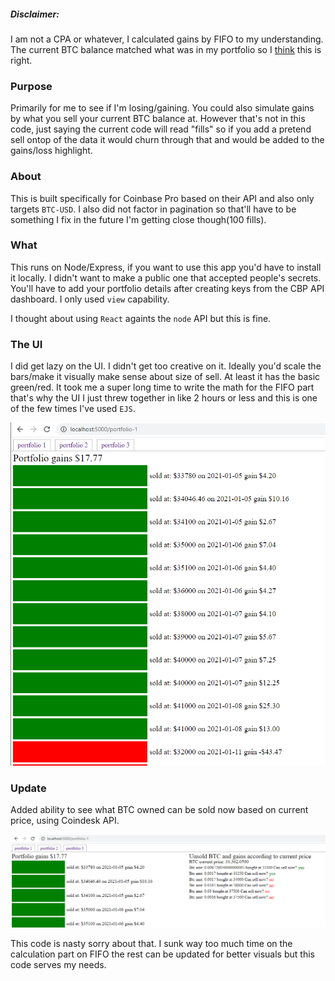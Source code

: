 ##### Disclaimer:
I am not a CPA or whatever, I calculated gains by FIFO to my understanding. The current BTC balance matched what was in my portfolio so I <u>think</u> this is right.

### Purpose
Primarily for me to see if I'm losing/gaining. You could also simulate gains by what you sell your current BTC balance at. However that's not in this code, just saying the current code will read "fills" so if you add a pretend sell ontop of the data it would churn through that and would be added to the gains/loss highlight.

### About
This is built specifically for Coinbase Pro based on their API and also only targets `BTC-USD`. I also did not factor in pagination so that'll have to be something I fix in the future I'm getting close though(100 fills).

### What
This runs on Node/Express, if you want to use this app you'd have to install it locally. I didn't want to make a public one that accepted people's secrets. You'll have to add your portfolio details after creating keys from the CBP API dashboard. I only used `view` capability.

I thought about using `React` againts the `node` API but this is fine.

### The UI
I did get lazy on the UI. I didn't get too creative on it. Ideally you'd scale the bars/make it visually make sense about size of sell. At least it has the basic green/red. It took me a super long time to write the math for the FIFO part that's why the UI I just threw together in like 2 hours or less and this is one of the few times I've used `EJS`.

![current UI](./current-ui.PNG)

### Update
Added ability to see what BTC owned can be sold now based on current price, using Coindesk API.

![can sell now](./can-sell-now.PNG)

This code is nasty sorry about that. I sunk way too much time on the calculation part on FIFO the rest can be updated for better visuals but this code serves my needs.